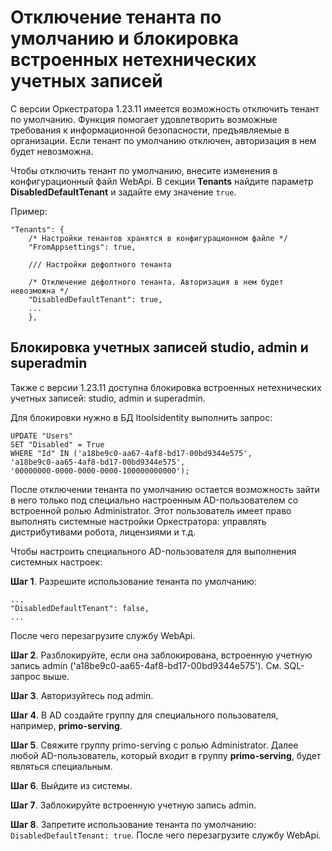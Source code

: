 # Отключение тенанта по умолчанию и блокировка встроенных нетехнических учетных записей 

С версии Оркестратора 1.23.11 имеется возможность отключить тенант по умолчанию. Функция помогает удовлетворить возможные требования к информационной безопасности, предъявляемые в организации. Если тенант по умолчанию отключен, авторизация в нем будет невозможна.

Чтобы отключить тенант по умолчанию, внесите изменения в конфигурационный файл WebApi. В секции **Tenants** найдите параметр **DisabledDefaultTenant** и задайте ему значение `true`.

Пример:

```
"Tenants": {
    /* Настройки тенантов хранятся в конфигурационном файле */
    "FromAppsettings": true,

    /// Настройки дефолтного тенанта

    /* Отключение дефолтного тенанта. Авторизация в нем будет невозможна */
    "DisabledDefaultTenant": true,
    ...
    },
```

## Блокировка учетных записей studio, admin и superadmin

Также с версии 1.23.11 доступна блокировка встроенных нетехнических учетных записей: studio, admin и superadmin.

Для блокировки нужно в БД ltoolsidentity выполнить запрос:
```
UPDATE "Users" 
SET "Disabled" = True 
WHERE "Id" IN ('a18be9c0-aa67-4af8-bd17-00bd9344e575',
'a18be9c0-aa65-4af8-bd17-00bd9344e575',
'00000000-0000-0000-0000-100000000000');
```
	
После отключении тенанта по умолчанию остается возможность зайти в него только под специально настроенным AD-пользователем со встроенной ролью Administrator. Этот пользователь имеет право выполнять системные настройки Оркестратора: управлять дистрибутивами робота, лицензиями и т.д. 

Чтобы настроить специального AD-пользователя для выполнения системных настроек:

**Шаг 1**. Разрешите использование тенанта по умолчанию:
```
...
"DisabledDefaultTenant": false,
...
```
После чего перезагрузите службу WebApi.

**Шаг 2**. Разблокируйте, если она заблокирована, встроенную учетную запись admin ('a18be9c0-aa65-4af8-bd17-00bd9344e575'). См. SQL-запрос выше.

**Шаг 3**. Авторизуйтесь под admin.

**Шаг 4**. В AD создайте группу для специального пользователя, например, **primo-serving**.

**Шаг 5**. Свяжите группу primo-serving с ролью Administrator. Далее любой AD-пользователь, который входит в группу **primo-serving**, будет являться специальным.

**Шаг 6**. Выйдите из системы.

**Шаг 7**. Заблокируйте встроенную учетную запись admin.

**Шаг 8**. Запретите использование тенанта по умолчанию: `DisabledDefaultTenant: true`. После чего перезагрузите службу WebApi.




